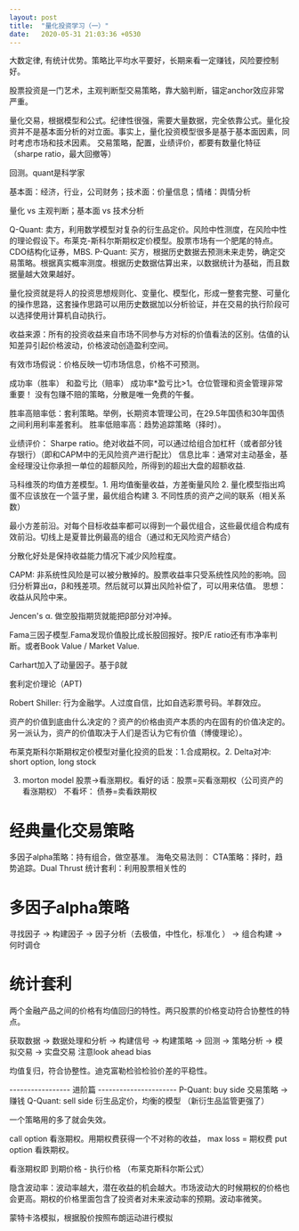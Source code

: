 ```yaml
---
layout: post
title:  "量化投资学习（一）"
date:   2020-05-31 21:03:36 +0530
---
```


大数定律, 有统计优势。策略比平均水平要好，长期来看一定赚钱，风险要控制好。

股票投资是一门艺术，主观判断型交易策略，靠大脑判断，锚定anchor效应非常严重。

量化交易，根据模型和公式。纪律性很强，需要大量数据，完全依靠公式。量化投资并不是基本面分析的对立面。事实上，量化投资模型很多是基于基本面因素，同时考虑市场和技术因素。
交易策略，配置，业绩评价，都要有数量化特征  （sharpe ratio，最大回撤等）

回测。quant是科学家

基本面：经济，行业，公司财务；技术面：价量信息；情绪：舆情分析

量化 vs 主观判断；基本面 vs 技术分析

Q-Quant: 卖方，利用数学模型对复杂的衍生品定价。风险中性测度，在风险中性的理论假设下。布莱克-斯科尔斯期权定价模型。股票市场有一个肥尾的特点。CDO结构化证券，MBS.
P-Quant: 买方，根据历史数据去预测未来走势，确定交易策略。根据真实概率测度。根据历史数据估算出来，以数据统计为基础，而且数据量越大效果越好。

量化投资就是将人的投资思想规则化、变量化、模型化，形成一整套完整、可量化的操作思路，这套操作思路可以用历史数据加以分析验证，并在交易的执行阶段可以选择使用计算机自动执行。

收益来源：所有的投资收益来自市场不同参与方对标的价值看法的区别。估值的认知差异引起价格波动，价格波动创造盈利空间。

有效市场假说：价格反映一切市场信息，价格不可预测。

成功率（胜率） 和盈亏比（赔率） 成功率*盈亏比>1。仓位管理和资金管理非常重要！
没有包赚不赔的策略，分散是唯一免费的午餐。

胜率高赔率低：套利策略。举例，长期资本管理公司，在29.5年国债和30年国债之间利用利率差套利。
胜率低赔率高：趋势追踪策略（择时）。

业绩评价： Sharpe ratio。绝对收益不同，可以通过给组合加杠杆（或者部分钱存银行）（即和CAPM中的无风险资产进行配比）
信息比率：通常对主动基金，基金经理没让你承担一单位的超额风险，所得到的超出大盘的超额收益.

马科维茨的均值方差模型。1. 用均值衡量收益，方差衡量风险 2. 量化模型指出鸡蛋不应该放在一个篮子里，最优组合构建 3.  不同性质的资产之间的联系（相关系数）

最小方差前沿。对每个目标收益率都可以得到一个最优组合，这些最优组合构成有效前沿。切线上是夏普比例最高的组合（通过和无风险资产结合）

分散化好处是保持收益能力情况下减少风险程度。

CAPM: 非系统性风险是可以被分散掉的。股票收益率只受系统性风险的影响。回归分析算出α，β和残差项。然后就可以算出风险补偿了，可以用来估值。
思想：收益从风险中来。

Jencen's α. 做空股指期货就能把β部分对冲掉。

Fama三因子模型.Fama发现价值股比成长股回报好。按P/E ratio还有市净率判断。或者Book Value / Market Value.

Carhart加入了动量因子。基于β就

套利定价理论（APT)

Robert Shiller: 行为金融学。人过度自信，比如自选彩票号码。羊群效应。

资产的价值到底由什么决定的？资产的价格由资产本质的内在固有的价值决定的。另一派认为，资产的价值取决于人们是否认为它有价值（博傻理论）。

布莱克斯科尔斯期权定价模型对量化投资的启发：1.合成期权。2. Delta对冲: short option, long stock

3. morton model 股票->看涨期权。看好的话：股票=买看涨期权（公司资产的看涨期权）  不看坏： 债券=卖看跌期权

# 经典量化交易策略
多因子alpha策略：持有组合，做空基准。
海龟交易法则：
CTA策略：择时，趋势追踪。Dual Thrust
统计套利：利用股票相关性的

# 多因子alpha策略
寻找因子 -> 构建因子 -> 因子分析（去极值，中性化，标准化 ） -> 组合构建 -> 何时调仓

# 统计套利
两个金融产品之间的价格有均值回归的特性。两只股票的价格变动符合协整性的特点。

获取数据 -> 数据处理和分析 -> 构建信号 -> 构建策略 -> 回测 -> 策略分析 -> 模拟交易 -> 实盘交易
注意look ahead bias

均值复归，符合协整性。迪克富勒检验检验价差的平稳性。

----------------- 进阶篇 ----------------------
P-Quant: buy side 交易策略 -> 赚钱
Q-Quant: sell side 衍生品定价，均衡的模型 （新衍生品监管更强了）

一个策略用的多了就会失效。

call option 看涨期权。用期权费获得一个不对称的收益， max loss = 期权费
put option 看跌期权。

看涨期权即 到期价格 - 执行价格 （布莱克斯科尔斯公式）

隐含波动率：波动率越大，潜在收益的机会越大。市场波动大的时候期权的价格也会更高。期权的价格里面包含了投资者对未来波动率的预期。波动率微笑。

蒙特卡洛模拟，根据股价按照布朗运动进行模拟
